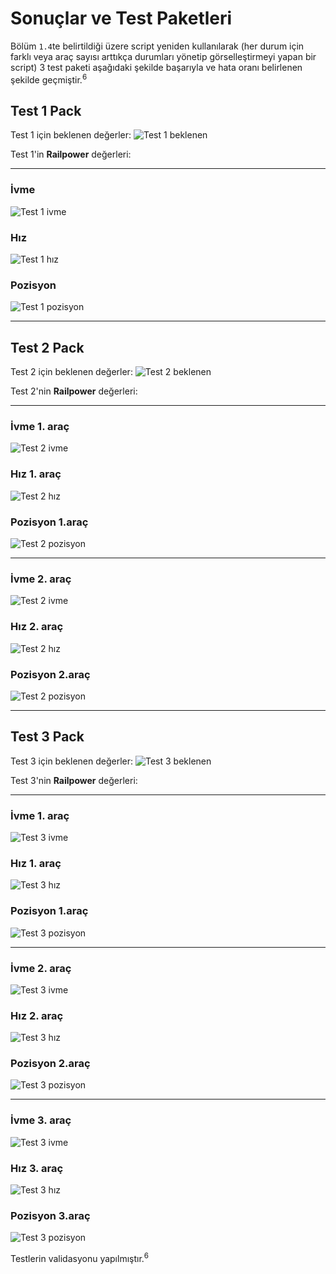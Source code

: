# Sonuçlar ve Test Paketleri

Bölüm `1.4`te belirtildiği üzere script yeniden kullanılarak (her durum için farklı veya araç sayısı arttıkça durumları yönetip görselleştirmeyi yapan bir script) 3 test paketi aşağıdaki şekilde başarıyla ve hata oranı belirlenen şekilde geçmiştir.<sup>6</sup>

## Test 1 Pack

Test 1 için beklenen değerler:
![Test 1 beklenen](images/test1expect.png "Test 1 beklenen")

Test 1'in **Railpower** değerleri:
* * *
### İvme
![Test 1 ivme](images/ACCELERATIONtest1.png "Test 1")

### Hız
![Test 1 hız](images/VELOCITYtest1.png "Test 1")

### Pozisyon
![Test 1 pozisyon](images/POSITIONtest1.png "Test 1")
* * *

## Test 2 Pack

Test 2 için beklenen değerler:
![Test 2 beklenen](images/test2expect.png "Test 2 beklenen")

Test 2'nin **Railpower** değerleri:
* * *
### İvme 1. araç
![Test 2 ivme](images/ACCELERATIONtest2VEH1.png "Test 1")

### Hız 1. araç
![Test 2 hız](images/VELOCITYtest2VEH1.png "Test 1")

### Pozisyon 1.araç
![Test 2 pozisyon](images/POSITIONtest2VEH1.png "Test 1")
* * *
### İvme 2. araç
![Test 2 ivme](images/ACCELERATIONtest2VEH2.png "Test 1")

### Hız 2. araç
![Test 2 hız](images/VELOCITYtest2VEH2.png "Test 1")

### Pozisyon 2.araç
![Test 2 pozisyon](images/POSITIONtest2VEH2.png "Test 1")

* * *


## Test 3 Pack

Test 3 için beklenen değerler:
![Test 3 beklenen](images/test3expect.png "Test 3 beklenen")

Test 3'nin **Railpower** değerleri:
* * *
### İvme 1. araç
![Test 3 ivme](images/ACCELERATIONtest3VEH1.png "Test 1")

### Hız 1. araç
![Test 3 hız](images/VELOCITYtest3VEH1.png "Test 1")

### Pozisyon 1.araç
![Test 3 pozisyon](images/POSITIONtest3VEH1.png "Test 1")
* * *
### İvme 2. araç
![Test 3 ivme](images/ACCELERATIONtest3VEH2.png "Test 1")

### Hız 2. araç
![Test 3 hız](images/VELOCITYtest3VEH2.png "Test 1")

### Pozisyon 2.araç
![Test 3 pozisyon](images/POSITIONtest3VEH2.png "Test 1")
* * *
### İvme 3. araç
![Test 3 ivme](images/ACCELERATIONtest3VEH3.png "Test 1")

### Hız 3. araç
![Test 3 hız](images/VELOCITYtest3VEH3.png "Test 1")

### Pozisyon 3.araç
![Test 3 pozisyon](images/POSITIONtest3VEH3.png "Test 1")

Testlerin validasyonu yapılmıştır.<sup>6</sup>
